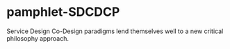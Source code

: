 # pamphlet-SDCDCP
Service Design Co-Design paradigms lend themselves well to a new critical philosophy approach.
